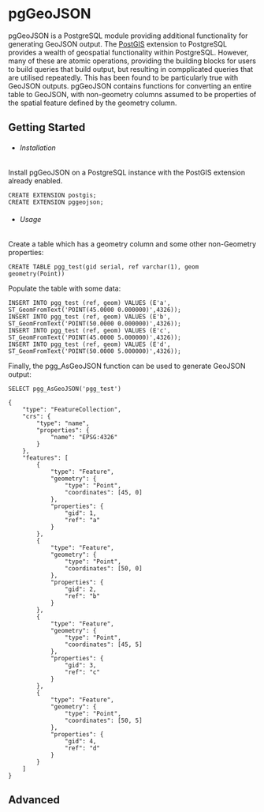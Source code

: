 # pgGeoJSON

pgGeoJSON is a PostgreSQL module providing additional functionality for generating GeoJSON output.
The [PostGIS](https://postgis.net/) extension to PostgreSQL provides a wealth of geospatial functionality within PostgreSQL.  However, many of these are atomic operations, providing the building blocks for users to build queries that build output, but resulting in compplicated queries that are utilised repeatedly.
This has been found to be particularly true with GeoJSON outputs.  pgGeoJSON contains functions for converting an entire table to GeoJSON, with non-geometry columns assumed to be properties of the spatial feature defined by the geometry column.


## Getting Started <a name="getstarted"></a>

- ###### Installation

Install pgGeoJSON on a PostgreSQL instance with the PostGIS extension already enabled.

	CREATE EXTENSION postgis;   
	CREATE EXTENSION pggeojson;
    

- ###### Usage

Create a table which has a geometry column and some other non-Geometry properties:

	CREATE TABLE pgg_test(gid serial, ref varchar(1), geom geometry(Point))

Populate the table with some data:

	INSERT INTO pgg_test (ref, geom) VALUES (E'a', ST_GeomFromText('POINT(45.0000 0.000000)',4326));
	INSERT INTO pgg_test (ref, geom) VALUES (E'b', ST_GeomFromText('POINT(50.0000 0.000000)',4326));
	INSERT INTO pgg_test (ref, geom) VALUES (E'c', ST_GeomFromText('POINT(45.0000 5.000000)',4326));
	INSERT INTO pgg_test (ref, geom) VALUES (E'd', ST_GeomFromText('POINT(50.0000 5.000000)',4326));

Finally, the pgg_AsGeoJSON function can be used to generate GeoJSON output:

	SELECT pgg_AsGeoJSON('pgg_test')
    
    {
        "type": "FeatureCollection",
        "crs": {
            "type": "name",
            "properties": {
                "name": "EPSG:4326"
            }
        },
        "features": [
            {
                "type": "Feature",
                "geometry": {
                    "type": "Point",
                    "coordinates": [45, 0]
                },
                "properties": {
                    "gid": 1,
                    "ref": "a"
                }
            },
            {
                "type": "Feature",
                "geometry": {
                    "type": "Point",
                    "coordinates": [50, 0]
                },
                "properties": {
                    "gid": 2,
                    "ref": "b"
                }
            },
            {
                "type": "Feature",
                "geometry": {
                    "type": "Point",
                    "coordinates": [45, 5]
                },
                "properties": {
                    "gid": 3,
                    "ref": "c"
                }
            },
            {
                "type": "Feature",
                "geometry": {
                    "type": "Point",
                    "coordinates": [50, 5]
                },
                "properties": {
                    "gid": 4,
                    "ref": "d"
                }
            }
        ]
    }
    
    
## Advanced 

